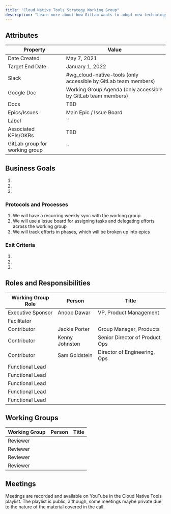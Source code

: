 ```yaml
---
title: "Cloud Native Tools Strategy Working Group"
description: "Learn more about how GitLab wants to adopt new technology to accelerate feature velocity and leverage the availability benefits cloud-native tech can offer!"
---
```


## Attributes

| Property        | Value           |
|-----------------|-----------------|
| Date Created    | May 7, 2021 |
| Target End Date | January 1, 2022 |
| Slack           | #wg_cloud-native-tools (only accessible by GitLab team members) |
| Google Doc      | Working Group Agenda (only accessible by GitLab team members) |
| Docs            | TBD |
| Epics/Issues    | Main Epic / Issue Board |
| Label           | `` |
| Associated KPIs/OKRs | TBD |
| GitLab group for working group| `` |

## Business Goals

1.
1.
1.

### Protocols and Processes

1. We will have a recurring weekly sync with the working group
1. We will use a issue board for assigning tasks and delegating efforts across the working group
1. We will track efforts in phases, which will be broken up into epics

### Exit Criteria

1.
1.
1.

## Roles and Responsibilities

| Working Group Role    | Person                | Title                          |
|-----------------------|-----------------------|--------------------------------|
| Executive Sponsor     | Anoop Dawar | VP, Product Management |
| Facilitator           |  |  |
| Contributor           | Jackie Porter | Group Manager, Products|
| Contributor           | Kenny Johnston  |  Senior Director of Product, Ops  |
| Contributor           | Sam Goldstein  |  Director of Engineering, Ops  |
| Functional Lead       |   |   |
| Functional Lead       |   |   |
| Functional Lead       |   |   |
| Functional Lead       |   |   |
| Functional Lead       |   |   |

## Working Groups

| Working Group    | Person                | Title                          |
|-----------------------|-----------------------|--------------------------------|
| Reviewer          | | |
| Reviewer          | | |
| Reviewer          | | |
| Reviewer          | | |

## Meetings

Meetings are recorded and available on
YouTube in the Cloud Native Tools playlist. The playlist is public, although, some meetings maybe private due to the nature of the material covered in the call.
